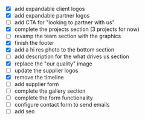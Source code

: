 - [x] add expandable client logos
- [x] add expandable partner logos
- [ ] add CTA for "looking to partner with us"
- [x] complete the projects section (3 projects for now)
- [ ] revamp the team section with the graphics
- [x] finish the footer
- [x] add a hi res photo to the bottom section
- [ ] add description for the what drives us section
- [x] replace the "our quality" image
- [ ] update the supplier logos
- [x] remove the timeline
- [ ] add supplier form
- [ ] complete the gallery section
- [ ] complete the form functionality
- [ ] configure contact form to send emails
- [ ] add seo
